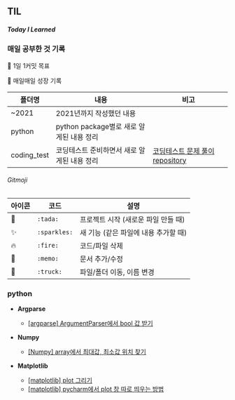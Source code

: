## TIL

##### Today I Learned



###  매일 공부한 것 기록

 :pushpin: 1일 1커밋 목표 

 **:seedling:** 매일매일 성장 기록

| 폴더명    | 내용                                        | 비고                                                         |
| --------- | ------------------------------------------- | ------------------------------------------------------------ |
| ~2021     | 2021년까지 작성했던 내용                    |                                                              |
| python    | python package별로 새로 알게된 내용 정리    |                                                              |
| coding_test | 코딩테스트 준비하면서 새로 알게된 내용 정리 | [코딩테스트 문제 풀이 repository](https://github.com/Soyoung24/coding-test) |





###### Gitmoji 

| 아이콘     | 코드         | 설명                                 |
| ---------- | ------------ | ------------------------------------ |
| :tada:     | `:tada:`     | 프로젝트 시작 (새로운 파일 만들 때)  |
| :sparkles: | `:sparkles:` | 새 기능 (같은 파일에 내용 추가할 때) |
| :fire:     | `:fire:`     | 코드/파일 삭제                       |
| :memo:     | `:memo:`     | 문서 추가/수정                       |
| :truck:    | `:truck:`    | 파일/폴더 이동, 이름 변경            |



### python
- **Argparse**
  - [[argparse] ArgumentParser에서 bool 값 받기](https://github.com/Soyoung24/TIL/blob/master/python/%5Bargparse%5D%20ArgumentParser%EC%97%90%EC%84%9C%20bool%20%EA%B0%92%20%EB%B0%9B%EA%B8%B0.md)

- **Numpy**
  - [[Numpy] array에서 최대값, 최소값 위치 찾기](https://github.com/Soyoung24/TIL/blob/master/python/%5BNumpy%5D%20array%EC%97%90%EC%84%9C%20%EC%B5%9C%EB%8C%80%EA%B0%92%2C%20%EC%B5%9C%EC%86%8C%EA%B0%92%20%EC%9C%84%EC%B9%98%20%EC%B0%BE%EA%B8%B0.md)

- **Matplotlib**
  - [[matplotlib] plot 그리기](https://github.com/Soyoung24/TIL/blob/master/python/%5Bmatplotlib%5D%20plot%20%EA%B7%B8%EB%A6%AC%EA%B8%B0.md)
  - [[matplotlib] pycharm에서 plot 창 따로 띄우는 방법](https://github.com/Soyoung24/TIL/blob/master/python/%5Bmatplotlib%5D%20pycharm%EC%97%90%EC%84%9C%20plot%20%EC%B0%BD%20%EB%94%B0%EB%A1%9C%20%EB%9D%84%EC%9A%B0%EB%8A%94%20%EB%B0%A9%EB%B2%95.md)
